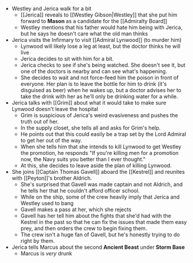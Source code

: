- Westley and Jerica walk for a bit
	- [[Jerica]] reveals to [[Westley Gibson|Westley]] that she put him forward to **Mason** as a candidate for the [[Admiralty Board]]
	- Westley mentions that his father would hate him being with Jerica, but he says he doesn't care what the old man thinks
- Jerica visits the Infirmary to visit [[Admiral Lynwood]] (to murder him)
	- Lynwood will likely lose a leg at least, but the doctor thinks he will live
	- Jerica decides to sit with him for a bit.
	- Jerica checks to see if she's being watched.  She doesn't see it, but one of the doctors is nearby and can see what's happening.
	- She decides to wait and not force-feed him the poison in front of everyone.  Her plan is to leave the bottle for him to drink (it's disguised as beer) when he wakes up, but a doctor advises her to take the drink with her as he'll only be drinking water for a while.
- Jerica talks with [[Grim]] about what it would take to make sure Lynwood doesn't leave the hospital
	- Grim is suspicious of Jerica's weird evasiveness and pushes the truth out of her.
	- In the supply closet, she tells all and asks for Grim's help.
	- He points out that this could easily be a trap set by the Lord Admiral to get her out of the way.
	- When she tells him that she intends to kill Lynwood to get Westley the promotion, he responds "If you're killing men for a promotion now, the Navy suits you better than I ever thought."
	- At this, she decides to leave aside the plan of killing Lynwood.
- She joins [[Captain Thomas Gavell]] aboard the [[Kestrel]] and reunites with [[Peyton]]'s brother Aldrich.
	- She's surprised that Gavell was made captain and not Aldrich, and he tells her that he couldn't afford officer school.
	- While on the ship, some of the crew heavily imply that Jerica and Westley used to bang
	- Gavell makes a pass at her, which she rejects
	- Gavell has her tell him about the fights that she'd had with the Kestrel in the past so that he can fix the issues that made them easy prey, and then orders the crew to begin fixing them.
	- The crew isn't a huge fan of Gavell, but he's honestly trying to do right by them.
- Jerica tells Marcus about the second **Ancient Beast** under **Storm Base**
	- Marcus is *very* drunk